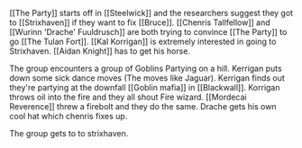 [[The Party]] starts off in [[Steelwick]] and the researchers suggest they got to [[Strixhaven]] if they want to fix [[Bruce]]. [[Chenris Tallfellow]] and [[Wurinn 'Drache' Fuuldrusch]] are both trying to convince [[The Party]] to go [[The Tulan Fort]]. [[Kal Korrigan]] is extremely interested in going to Strixhaven. [[Aidan Knight]] has to get his horse. 

The group encounters a group of Goblins Partying on a hill. Kerrigan puts down some sick dance moves (The moves like Jaguar). Kerrigan finds out they're partying at the downfall [[Goblin mafia]] in [[Blackwall]]. Korrigan throws oil into the fire and they all shout Fire wizard. [[Mordecai Reverence]] threw a firebolt and they do the same. Drache gets his own cool hat which chenris fixes up. 

The group gets to to strixhaven.